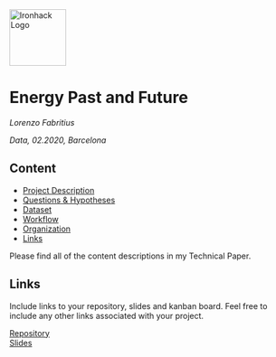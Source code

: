 <img src="https://bit.ly/2VnXWr2" alt="Ironhack Logo" width="100"/>

# Energy Past and Future
*Lorenzo Fabritius*

*Data, 02.2020, Barcelona*

## Content
- [Project Description](#project-description)
- [Questions & Hypotheses](#questions-hypotheses)
- [Dataset](#dataset)
- [Workflow](#workflow)
- [Organization](#organization)
- [Links](#links)


Please find all of the content descriptions in my Technical Paper. 

## Links
Include links to your repository, slides and kanban board. Feel free to include any other links associated with your project.

[Repository](https://github.com/lorenzofabrit/Project-Week-5-Your-Own-Project)  
[Slides](https://docs.google.com/presentation/d/16dOyrCK9h8Gb_5UBNURZkFY-MrAg5kc9l1AZ_OalDdo/edit#slide=id.g7e1371735c_0_90)  
 
